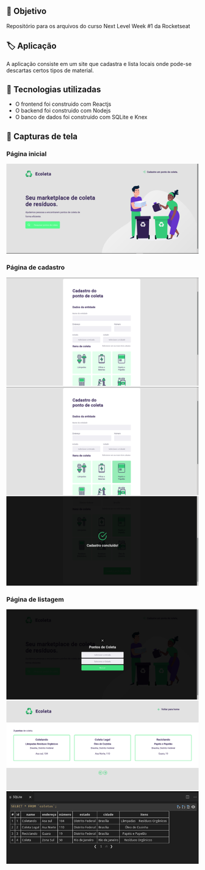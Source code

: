 ## :pushpin: Objetivo
Repositório para os arquivos do curso Next Level Week #1 da Rocketseat

## :label: Aplicação
A aplicação consiste em um site que cadastra e lista locais onde pode-se descartas certos tipos de material.

## :wrench: Tecnologias utilizadas
- O frontend foi construido com Reactjs
- O backend foi construido com Nodejs 
- O banco de dados foi construido com SQLite e Knex

## :camera_flash: Capturas de tela

### Página inicial 
![home](https://github.com/valsoares/NLW-1/blob/master/prints/home.png)

### Página de cadastro

![register](https://github.com/valsoares/NLW-1/blob/master/prints/register1.png)
![register](https://github.com/valsoares/NLW-1/blob/master/prints/register2.png)
![register](https://github.com/valsoares/NLW-1/blob/master/prints/register3.png)

### Página de listagem

![info](https://github.com/valsoares/NLW-1/blob/master/prints/info1.png)
![info](https://github.com/valsoares/NLW-1/blob/master/prints/info2.png)
![bd](https://github.com/valsoares/NLW-1/blob/master/prints/bd.png)
